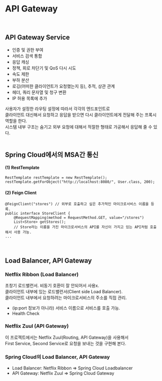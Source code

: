 <br/>

# API Gateway
<br/>

## API Gateway Service
- 인증 및 권한 부여
- 서비스 검색 통합
- 응답 캐싱
- 정책, 회로 차단기 및 QoS 다시 시도
- 속도 제한
- 부하 분산
- 로깅(어떠한 클라이언트가 요청했는지 등), 추적, 상관 관계
- 헤더, 쿼리 문자열 및 청구 변환
- IP 허용 목록에 추가 

사용자가 설정한 라우팅 설정에 따라서 각각의 엔드포인트로 <br/>
클라이언트 대신해서 요청하고 응답을 받으면 다시 클라이언트에게 전달해 주는 프록시 역할을 한다. <br/>
시스템 내부 구조는 숨기고 외부 요청에 대해서 적절한 형태로 가공해서 응답해 줄 수 있다. <br/>
<br/>

## Spring Cloud에서의 MSA간 통신 
#### (1) RestTemplate 
~~~
RestTemplate restTemplate = new RestTemplate();
restTemplate.getForObject("http://localhost:8080/", User.class, 200);
~~~
#### (2) Feign Client 
~~~
@FeignClient("stores") // 외부로 호출하고 싶은 추가적인 마이크로서비스 이름을 등록. 
public interface StoreClient {
    @RequestMapping(method = RequestMethod.GET, value="/stores")
    List<Store> getStores();
    // Store라는 이름을 가진 마이크로서비스의 API를 자신이 가지고 있는 API처럼 호출해서 사용 가능. 
...
~~~
<br/>

## Load Balancer, API Gateway
### Netflix Ribbon (Load Balancer)
초창기 로드밸런서. 비동기 호환이 잘 안되어서 사용x. <br/>
클라이언트 내부에 있는 로드밸런서(Client side Load Balancer). <br/>
클라이언트 내부에서 요청하려는 마이크로서비스의 주소를 직접 관리. <br/>
- (ip:port 정보가 아니라) 서비스 이름으로 서비스를 호출 가능. 
- Health Check

### Netflix Zuul (API Gateway)
이 프로젝트에서는 Netflix Zuul(Routing, API Gateway)을 사용해서 <br/>
First Service, Second Service로 요청을 보내는 것을 구현해 본다. <br/>

### Spring Cloud의 Load Balancer, API Gateway
- Load Balancer: Netflix Ribbon => Spring Cloud Loadbalancer
- API Gateway: Netflix Zuul => Spring Cloud Gateway 
<br/>

<br/><br/><br/><br/>
